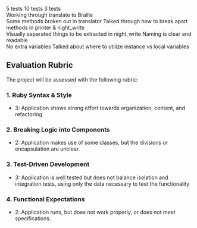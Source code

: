 5 tests
10 tests
3 tests  
Working through translate to Braille  
Some methods broken out in translator
Talked through how to break apart methods in printer & night_write  
Visually separated things to be extracted in night_write
Naming is clear and readable  
No extra variables
Talked about where to utilize instance vs local variables  

## Evaluation Rubric

The project will be assessed with the following rubric:

### 1. Ruby Syntax & Style

* 3:  Application shows strong effort towards organization, content, and refactoring

### 2. Breaking Logic into Components

* 2: Application makes use of some classes, but the divisions or encapsulation are unclear.

### 3. Test-Driven Development

* 3: Application is well tested but does not balance isolation and integration tests, using only the data necessary to test the functionality

### 4. Functional Expectations

* 2: Application runs, but does not work properly, or does not meet specifications.
